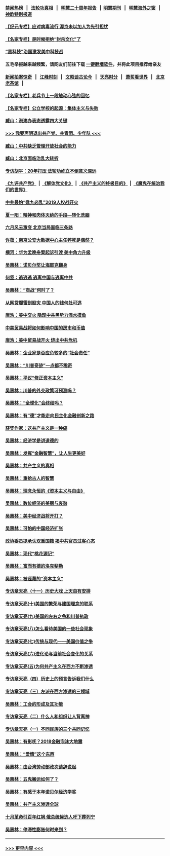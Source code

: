 #### [禁闻热榜](热点新闻.md?=0)  &nbsp;&nbsp;|&nbsp;&nbsp; [法轮功真相](https://github.com/gfw-breaker/truth/blob/master/README.md?=0) &nbsp;&nbsp;|&nbsp;&nbsp; [明慧二十周年报告](https://github.com/gfw-breaker/mh-reports/blob/master/README.md?=0) &nbsp;&nbsp;|&nbsp;&nbsp;[明慧期刊](https://github.com/gfw-breaker/mh-qikan) &nbsp;&nbsp;|&nbsp;&nbsp; [明慧海外之窗](https://github.com/gfw-breaker/mh-news/blob/master/README.md?=0) &nbsp;&nbsp;|&nbsp;&nbsp; [神韵特别报道](https://github.com/gfw-breaker/mh-news/blob/master/shenyun.md?=0)
#### [【纪元专栏】应对病毒流行 渥京未以加人为先引担忧](../pages/nsc423/n11875714.md?t=03021332) 
#### [【名家专栏】是时候拒绝“封杀文化”了](../pages/nsc423/n11814093.md?t=03021332) 
#### [“黑科技”治国激发美中科技战](../pages/nsc423/n11638056.md?t=03021332) 
#### 五毛举报越来越频繁，请网友们前往下载 [一键翻墙软件](https://github.com/gfw-breaker/ssr-accounts)，并将此项目推荐给亲友
#### [新闻拍案惊奇](https://github.com/gfw-breaker/banned-news/blob/master/pages/link4.md) &nbsp;&nbsp;|&nbsp;&nbsp; [江峰时刻](https://github.com/gfw-breaker/banned-news/blob/master/pages/link4.md) &nbsp;&nbsp;|&nbsp;&nbsp; [文昭谈古论今](https://github.com/gfw-breaker/banned-news/blob/master/pages/link4.md) &nbsp;&nbsp;|&nbsp;&nbsp; [天亮时分](https://github.com/gfw-breaker/banned-news/blob/master/pages/link4.md) &nbsp;&nbsp;|&nbsp;&nbsp; [萧茗看世界](https://github.com/gfw-breaker/banned-news/blob/master/pages/link4.md) &nbsp;&nbsp;|&nbsp;&nbsp; [北京老茶馆](https://github.com/gfw-breaker/banned-news/blob/master/pages/link4.md) &nbsp;&nbsp;|&nbsp;&nbsp; 
#### [【名家专栏】老兵节上一段触动心弦的回忆](../pages/nsc423/n11646016.md?t=03021332) 
#### [【名家专栏】公立学校的起源：集体主义与失败](../pages/nsc423/n11601833.md?t=03021332) 
#### [臧山：港澳办表态透露四大关键](../pages/nsc423/n11421628.md?t=03021332) 
#### [>>> 我要声明退出共产党、共青团、少年队 <<<](https://github.com/begood0513/goodnews/blob/master/quit/letter.md) 
#### [臧山：中共缺乏管理开放社会的能力](../pages/nsc423/n11407457.md?t=03021332) 
#### [臧山：北京面临治乱大转折](../pages/nsc423/n11406895.md?t=03021332) 
#### [专访胡平：20年打压 法轮功屹立不倒意义深远](../pages/nsc423/n11398800.md?t=03021332) 
#### [《九评共产党》](https://github.com/begood0513/9ping.md/blob/master/README.md) &nbsp;|&nbsp; [《解体党文化》](../../../../jtdwh.md/blob/master/README.md)  &nbsp;|&nbsp; [《共产主义的终极目的》](../../../../gczydzjmd.md/blob/master/README.md) &nbsp;|&nbsp; [《魔鬼在统治我们的世界》](../../../../mgztzwmdsj.md/blob/master/README.md) 
#### [中共最怕“逢九必乱”2019人权战开火](../pages/nsc423/n11385248.md?t=03021332) 
#### [夏一阳：精神和肉体灭绝的手段—转化洗脑](../pages/nsc423/n11368250.md?t=03021332) 
#### [六月风云激变 北京当局面临三条路](../pages/nsc423/n11313668.md?t=03021332) 
#### [许茹：南京公安大数据中心主任猝死是偶然？](../pages/nsc423/n11064744.md?t=03021332) 
#### [横河：华为孟晚舟案起诉引渡 美中角力升级](../pages/nsc423/n11027230.md?t=03021332) 
#### [吴惠林：诺贝尔奖让海耶克翻身](../pages/nsc423/n10890049.md?t=03021332) 
#### [何坚：逃逃逃 逃离中国与逃离中共](../pages/nsc423/n10592891.md?t=03021332) 
#### [吴惠林：“商战”何时了？](../pages/nsc423/n10573558.md?t=03021332) 
#### [从网贷爆雷到股灾 中国人的钱何处可逃](../pages/nsc423/n10572800.md?t=03021332) 
#### [唐浩：美中交火 隐现中共黑势力混水摸鱼](../pages/nsc423/n10544040.md?t=03021332) 
#### [中美贸易战将如何影响中国的房市和币值](../pages/nsc423/n10543697.md?t=03021332) 
#### [唐浩：美中贸易战开火 烧出中共危机](../pages/nsc423/n10540126.md?t=03021332) 
#### [吴惠林：企业家是否应负较多的“社会责任”](../pages/nsc423/n10535022.md?t=03021332) 
#### [吴惠林：“川普奇迹”一点都不稀奇](../pages/nsc423/n10512808.md?t=03021332) 
#### [吴惠林：平议“修正资本主义”](../pages/nsc423/n10495724.md?t=03021332) 
#### [吴惠林：川普的外交政策可预测吗？](../pages/nsc423/n10462387.md?t=03021332) 
#### [吴惠林：“全球化”会终结吗？](../pages/nsc423/n10452838.md?t=03021332) 
#### [吴惠林：有“德”才能走向民主化金融创新之路](../pages/nsc423/n10432292.md?t=03021332) 
#### [获奖作家：这共产主义是一种癌](../pages/nsc423/n10431541.md?t=03021332) 
#### [吴惠林：经济学是讲道德的](../pages/nsc423/n10398014.md?t=03021332) 
#### [吴惠林：发挥“金融智慧”，让人生更美好](../pages/nsc423/n10375019.md?t=03021332) 
#### [吴惠林：共产主义的真相](../pages/nsc423/n10351394.md?t=03021332) 
#### [吴惠林：重拾古人的智慧](../pages/nsc423/n10337691.md?t=03021332) 
#### [吴惠林：理念永恒的《资本主义与自由》](../pages/nsc423/n10316274.md?t=03021332) 
#### [吴惠林：数位经济的美丽与哀愁](../pages/nsc423/n10292946.md?t=03021332) 
#### [吴惠林：美中经济战将开打？](../pages/nsc423/n10258825.md?t=03021332) 
#### [吴惠林：可怕的中国经济扩张](../pages/nsc423/n10219147.md?t=03021332) 
#### [政协委员提承认双重国籍 揭中共官员过客心态](../pages/nsc423/n10208809.md?t=03021332) 
#### [吴惠林：现代“桃花源记”](../pages/nsc423/n10185234.md?t=03021332) 
#### [吴惠林：富而有德的洛克斐勒](../pages/nsc423/n10142264.md?t=03021332) 
#### [吴惠林：被诬蔑的“资本主义”](../pages/nsc423/n10124816.md?t=03021332) 
#### [专访章天亮（十一）历史大戏 上天自有安排](../pages/nsc423/n10094905.md?t=03021332) 
#### [专访章天亮(十)美国的繁荣与建国理念的联系](../pages/nsc423/n10094899.md?t=03021332) 
#### [专访章天亮(九)美国的左右之争和川普执政](../pages/nsc423/n10094889.md?t=03021332) 
#### [专访章天亮(八)怎么看待美国的一些社会现象](../pages/nsc423/n10094857.md?t=03021332) 
#### [专访章天亮(七)传统与现代——美国价值之争](../pages/nsc423/n10093140.md?t=03021332) 
#### [专访章天亮(六)进化论与当前社会变化的关系](../pages/nsc423/n10092036.md?t=03021332) 
#### [专访章天亮(五)为何共产主义在西方不断渗透](../pages/nsc423/n10083620.md?t=03021332) 
#### [专访章天亮（四）历史上的预言告诉我们什么](../pages/nsc423/n10083606.md?t=03021332) 
#### [专访章天亮（三）左派在西方渗透的三领域](../pages/nsc423/n10081115.md?t=03021332) 
#### [吴惠林：工会的形成及其功能](../pages/nsc423/n10080633.md?t=03021332) 
#### [专访章天亮（二）什么人和组织让人背离神](../pages/nsc423/n10076637.md?t=03021332) 
#### [专访章天亮（一）不同民族的三个共同记忆](../pages/nsc423/n10074188.md?t=03021332) 
#### [吴惠林：有影呒？2018金融泡沫大地震](../pages/nsc423/n10040534.md?t=03021332) 
#### [吴惠林：“爱情”这个东西](../pages/nsc423/n10019423.md?t=03021332) 
#### [吴惠林：由台湾劳动部政次请辞说起](../pages/nsc423/n9979679.md?t=03021332) 
#### [吴惠林：五鬼搬运如何了？](../pages/nsc423/n9925338.md?t=03021332) 
#### [吴惠林：有感于本年诺贝尔经济学奖](../pages/nsc423/n9871883.md?t=03021332) 
#### [吴惠林：共产主义渗透全球](../pages/nsc423/n9812748.md?t=03021332) 
#### [十月革命引百年红祸 俄总统候选人吁下葬列宁](../pages/nsc423/n9810182.md?t=03021332) 
#### [吴惠林：停滞性膨胀何时来到？](../pages/nsc423/n9764136.md?t=03021332) 

----
#### [ >>> 更早内容 <<< ](../indexes/nsc423-earlier.md)

